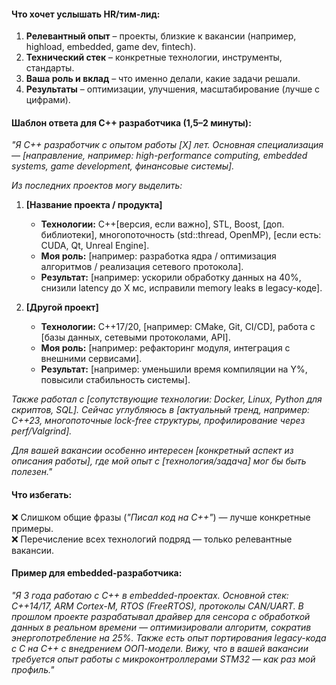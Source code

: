 #### **Что хочет услышать HR/тим-лид:**  
1. **Релевантный опыт** – проекты, близкие к вакансии (например, highload, embedded, game dev, fintech).  
2. **Технический стек** – конкретные технологии, инструменты, стандарты.  
3. **Ваша роль и вклад** – что именно делали, какие задачи решали.  
4. **Результаты** – оптимизации, улучшения, масштабирование (лучше с цифрами).  

#### **Шаблон ответа для C++ разработчика (1,5–2 минуты):**  
*"Я C++ разработчик с опытом работы [X] лет. Основная специализация — [направление, например: high-performance computing, embedded systems, game development, финансовые системы].*  

*Из последних проектов могу выделить:*  
1. **[Название проекта / продукта]**  
   - **Технологии:** C++[версия, если важно], STL, Boost, [доп. библиотеки], многопоточность (std::thread, OpenMP), [если есть: CUDA, Qt, Unreal Engine].  
   - **Моя роль:** [например: разработка ядра / оптимизация алгоритмов / реализация сетевого протокола].  
   - **Результат:** [например: ускорили обработку данных на 40%, снизили latency до X мс, исправили memory leaks в legacy-коде].  

2. **[Другой проект]**  
   - **Технологии:** C++17/20, [например: CMake, Git, CI/CD], работа с [базы данных, сетевыми протоколами, API].  
   - **Моя роль:** [например: рефакторинг модуля, интеграция с внешними сервисами].  
   - **Результат:** [например: уменьшили время компиляции на Y%, повысили стабильность системы].  

*Также работал с [сопутствующие технологии: Docker, Linux, Python для скриптов, SQL]. Сейчас углубляюсь в [актуальный тренд, например: C++23, многопоточные lock-free структуры, профилирование через perf/Valgrind].*  

*Для вашей вакансии особенно интересен [конкретный аспект из описания работы], где мой опыт с [технология/задача] мог бы быть полезен."*  

#### **Что избегать:**  
❌ Слишком общие фразы (*"Писал код на C++"*) — лучше конкретные примеры.  
❌ Перечисление всех технологий подряд — только релевантные вакансии.  

#### **Пример для embedded-разработчика:**  
*"Я 3 года работаю с C++ в embedded-проектах. Основной стек: C++14/17, ARM Cortex-M, RTOS (FreeRTOS), протоколы CAN/UART. В прошлом проекте разрабатывал драйвер для сенсора с обработкой данных в реальном времени — оптимизировали алгоритм, сократив энергопотребление на 25%. Также есть опыт портирования legacy-кода с C на C++ с внедрением ООП-модели. Вижу, что в вашей вакансии требуется опыт работы с микроконтроллерами STM32 — как раз мой профиль."* 